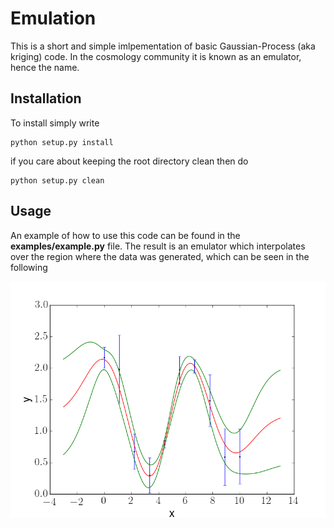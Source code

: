 Emulation
=========
This is a short and simple imlpementation of basic Gaussian-Process
(aka kriging) code. In the cosmology community it is known as
an emulator, hence the name.

Installation
------------
To install simply write
```
python setup.py install
```
if you care about keeping the root directory clean then do
```
python setup.py clean
```

Usage
-----
An example of how to use this code can be found
in the **examples/example.py** file. The result is
an emulator which interpolates over the region
where the data was generated, which can be seen
in the following

![alt text](https://github.com/tmcclintock/Emulation/blob/master/figures/emulator_example.png)